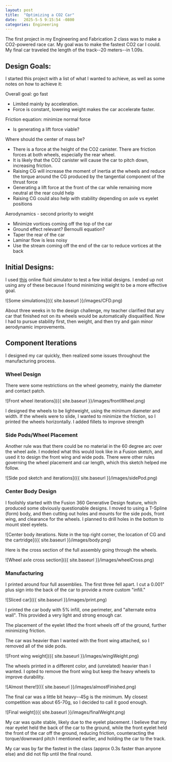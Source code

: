 ```yaml
---
layout: post
title:  "Optimizing a CO2 Car"
date:   2025-5-5 9:15:54 -0800
categories: Engineering
---
```


The first project in my Engineering and Fabrication 2 class was to make
a CO2-powered race car. My goal was to make the fastest CO2 car I could.
My final car traveled the length of the track--20 meters--in 1.09s.

## Design Goals:

I started this project with a list of what I wanted to achieve, as well
as some notes on how to achieve it:

Overall goal: go fast
- Limited mainly by acceleration.
- Force is constant, lowering weight makes the car accelerate faster.

Friction equation: minimize normal force
- Is generating a lift force viable?

Where should the center of mass be?
- There is a force at the height of the CO2 canister. There are friction
  forces at both wheels, especially the rear wheel.
- It is likely that the CO2 canister will cause the car to pitch down,
  increasing friction.
- Raising CG will increase the moment of inertia at the wheels and
  reduce the torque around the CG produced by the tangential component
  of the thrust force
- Generating a lift force at the front of the car while remaining more
  neutral at the rear could help
- Raising CG could also help with stability depending on axle vs eyelet
  positions

Aerodynamics - second priority to weight
- Minimize vortices coming off the top of the car
- Ground effect relevant? Bernoulli equation?
- Taper the rear of the car
- Laminar flow is less noisy
- Use the stream coming off the end of the car to reduce vortices at the back

## Initial Designs:

I used [this](https://physics.weber.edu/schroeder/fluids/) online fluid
simulator to test a few initial designs. I ended up not using any of
these because I found minimizing weight to be a more effective goal.

![Some simulations]({{ site.baseurl }}/images/CFD.png)

About three weeks in to the design challenge, my teacher clarified that
any car that finished not on its wheels would be automatically
disqualified. Now I had to pursue stability first, then weight, and then
try and gain minor aerodynamic improvements.

## Component Iterations

I designed my car quickly, then realized some issues throughout the
manufacturing process.

### Wheel Design

There were some restrictions on the wheel geometry, mainly the
diameter and contact patch. 

![Front wheel iterations]({{ site.baseurl }}/images/frontWheel.png)

I designed the wheels to be lightweight, using the minimum diameter and
width. If the wheels were to slide, I wanted to minimize the friction,
so I printed the wheels horizontally. I added fillets to improve
strength

### Side Pods/Wheel Placement

Another rule was that there could be no material in the 60 degree arc
over the wheel axle. I modeled what this would look like in a Fusion
sketch, and used it to design the front wing and wide pods. There were
other rules governing the wheel placement and car length, which this
sketch helped me follow.

![Side pod sketch and iterations]({{ site.baseurl }}/images/sidePod.png)

### Center Body Design

I foolishly started with the Fusion 360 Generative Design feature, which
produced some obviously questionable designs. I moved to using a
T-Spline (form) body, and then cutting out holes and mounts for the side
pods, front wing, and clearance for the wheels. I planned to drill holes
in the bottom to mount steel eyelets.

![Center body iterations. Note in the top right corner, the location of
CG and the cartridge]({{ site.baseurl }}/images/body.png)

Here is the cross section of the full assembly going through the wheels.

![Wheel axle cross section]({{ site.baseurl }}/images/wheelCross.png)

### Manufacturing

I printed around four full assemblies. The first three fell apart. I cut
a 0.001" plus sign into the back of the car to provide a more custom
"infill."

![Sliced car]({{ site.baseurl }}/images/print.png)

I printed the car body with 5% infill, one perimeter, and "alternate
extra wall". This provided a very light and strong enough car.

The placement of the eyelet lifted the front wheels off of the ground,
further minimizing friction.

The car was heavier than I wanted with the front wing attached, so I
removed all of the side pods.

![Front wing weight]({{ site.baseurl }}/images/wingWeight.png)

The wheels printed in a different color, and (unrelated) heavier than I
wanted. I opted to remove the front wing but keep the heavy wheels to
improve durability.

![Almost there!]({{ site.baseurl }}/images/almostFinished.png)

The final car was a little bit heavy--45g is the minimum. My closest
competition was about 65-70g, so I decided to call it good enough.

![Final weight]({{ site.baseurl }}/images/finalWeight.png)

My car was quite stable, likely due to the eyelet placement. I believe
that my rear eyelet held the back of the car to the ground, while the
front eyelet held the front of the car off the ground, reducing
friction, counteracting the torque/downward pitch I mentioned earlier,
and holding the car to the track.

My car was by far the fastest in the class (approx 0.3s faster than
anyone else) and did not flip until the final round.


